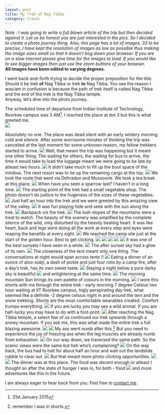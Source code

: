 ```yaml
---
layout: post
title: My Trek of Nag Tibba
category: travel
---
```

_Note : I was going to write a full blown article of the trip but then decided against it. Let us be honest you are just interested in the pics. So I decided to create a photo journey thing. Also, this page has a lot of images, 33 to be precise, I have kept the resolution of images as low as possible thus making the image sizes small so that it doesn’t bog down your browser. If you are on a slow internet please give time for the images to load. If you would like to see bigger images then just use the zoom buttons of your browser._  
__All images have been edited to varying degrees.__

I went back-and-forth trying to decide the proper preposition for the title. Should it be trek __of__ Nag Tibba or trek __to__ Nag Tibba. You see the reason I was/am in confusion is because the path of trek itself is called Nag Tibba and the end of the trek is the Nag Tibba temple.  
Anyway, let’s dive into the photo journey.  

The scheduled time of departure from Indian Institute of Technology, Roorkee campus was 3 AM[^1]. I reached the place at dot 3 but this is what greeted me.  
![](http://hetus.net/images/nt-1.jpg)  

Absolutely no one. The place was dead silent with an early wintery morning cold and silence. After some worrisome minutes of thinking the trip was cancelled at the last moment for some unknown reason, my fellow trekkers started to arrive. 
![](http://hetus.net/images/nt-2.jpg)
Well, that meant the trip was happening but it meant one other thing. The waiting for others, the waiting for bus to arrive, the time it would take to load the luggage meant we were going to be late by atleast two hours. 
![](http://hetus.net/images/nt-3.jpg)
It didn’t take much to fill up the boot space of the minibus. The next resort was to tie up the remaining cargo at the top.
![](http://hetus.net/images/nt-4.jpg)
We took the route that went via Dehradun and Mussoorie. We took a tea break at this place.
![](http://hetus.net/images/nt-5.jpg)
When have you seen a sparrow last? I haven’t in a long time. 
![](http://hetus.net/images/nt-6.jpg)
The starting point of the trek had a small vegetable shop. The photo doesn’t do justice to the hugeness of the sizes of these vegetables.
![](http://hetus.net/images/nt-7.jpg)
Just half an hour into the trek and we were greeted by this amazing view of the valley.
![](http://hetus.net/images/nt-8.jpg)
It was fun playing hide and seek with the sun along the trek.
![](http://hetus.net/images/nt-11.jpg)
Backpack v/s the trek.
![](http://hetus.net/images/nt-12.jpg)
The lush slopes of the mountains were a treat to watch. The beauty of the scenery was amplified by the complete silence of the wild, only disturbed by the heavily beating heart. It was like heart, back and legs were doing all the work at every step and eyes were reaping the benefits at every sight.
![](http://hetus.net/images/nt-9.jpg)
We reached the camp site just at the start of the golden hour. Best to get clicking.
![](http://hetus.net/images/nt-13.jpg)
![](http://hetus.net/images/nt-14.jpg)
![](http://hetus.net/images/nt-15.jpg)
![](http://hetus.net/images/nt-16.jpg)
![](http://hetus.net/images/nt-17.jpg)
It was one of the best sunsets I have seen in a while.
![](http://hetus.net/images/nt-18.jpg)
The after sunset sky had a glow of its own.
![](http://hetus.net/images/nt-19.jpg)
The closeness of the tent meant only one thing. The conversations at night would span across tents !!
![](http://hetus.net/images/nt-20.jpg)
Eating a dinner of an ounce of aloo-subji, a dash of pickle and just four rotis by a camp fire, after a day’s trek, has its own sweet taste.
![](http://hetus.net/images/nt-21.jpg)
Staying a night below a pure darky sky is beautiful 
![](http://hetus.net/images/nt-22.jpg)
and enlightening at the same time.
![](http://hetus.net/images/nt-23.jpg)
The morning mountain Sun brings its own palette of colours in the morning.
![](http://hetus.net/images/nt-24.jpg)
I wore this shorts with me through the entire trek - early morning 7 degree Celsius two hour waiting at IIT Roorkee campus, higly perspirating day trek, what seemed like a definite -2 degree celsius night in and around the tent and the snow trekking. Shorts are the most comfortable wearables created. Comfort trumps everything.
![](http://hetus.net/images/nt-25.jpg)
If you are lucky you may see a wild animal. If you are half-lucky you may have to do with a foot-print.
![](http://hetus.net/images/nt-27.jpg)
After reaching the Nag Tibba temple, a select few of us continued our trek upwards through a snowy mountain. If you ask me, this was what made the entire trek a full blazing awesome.
![](http://hetus.net/images/nt-28.jpg)
![](http://hetus.net/images/nt-26.jpg)
My ass went numb after this.[^2] But you need to experience the joy of freezing ass when the leg muscles are already numb from exhaustion.
![](http://hetus.net/images/nt-29.jpg)
On our way down, we traversed the same path. So the scenic views were the same but heh who’s complaining?
![](http://hetus.net/images/nt-32.jpg)
On the way back, the bus had to halt for about half an hour and wait out the landslide rubble to clear out.
![](http://hetus.net/images/nt-35.jpg)
But that meant more photo clicking opportunities.
![](http://hetus.net/images/nt-34.jpg)
![](http://hetus.net/images/nt-33.jpg)
The dinner was at this place. The food was decent enough or atleast I thought so after the state of hunger I was in, for both - food 
![](http://hetus.net/images/nt-36.jpg)
and more adventures like this in the future.  
  
  
I am always eager to hear back from you. Feel free to [contact me](http://http://hetus.net/contact.html "Contact Hetu directly.").

[^1]:	31st January 2015

[^2]:	remember I was in shorts.